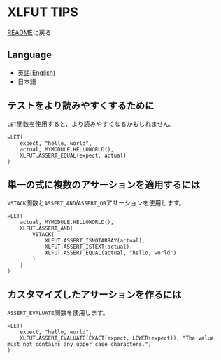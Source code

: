 # XLFUT TIPS

[README](./README.md)に戻る

## Language

- [英語(English)](../TIPS.md)
- 日本語

## テストをより読みやすくするために

`LET`関数を使用すると、より読みやすくなるかもしれません。

```excel
=LET(
    expect, "hello, world",
    actual, MYMODULE.HELLOWORLD(),
    XLFUT.ASSERT_EQUAL(expect, actual)
)
```

## 単一の式に複数のアサーションを適用するには

`VSTACK`関数と`ASSERT_AND`/`ASSERT_OR`アサーションを使用します。

```excel
=LET(
    actual, MYMODULE.HELLOWORLD(),
    XLFUT.ASSERT_AND(
        VSTACK(
            XLFUT.ASSERT_ISNOTARRAY(actual),
            XLFUT.ASSERT_ISTEXT(actual),
            XLFUT.ASSERT_EQUAL(actual, "hello, world")
        )
    )
)
```

## カスタマイズしたアサーションを作るには

`ASSERT_EVALUATE`関数を使用します。

```excel
=LET(
    expect, "hello, world",
    XLFUT.ASSERT_EVALUATE(EXACT(expect, LOWER(expect)), "The value must not contains any upper case characters.")
)
```
